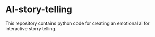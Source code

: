 # AI-story-telling
This repository contains python code for creating an emotional ai for interactive storry telling.
